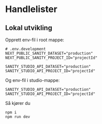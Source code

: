 # Handlelister

## Lokal utvikling
Opprett env-fil i root mappe: 

```
# .env.development
NEXT_PUBLIC_SANITY_DATASET="production"
NEXT_PUBLIC_SANITY_PROJECT_ID="projectId"

SANITY_STUDIO_API_DATASET="production"
SANITY_STUDIO_API_PROJECT_ID="projectId"
```

Og env-fil i studio-mappe:
```
SANITY_STUDIO_API_DATASET="production"
SANITY_STUDIO_API_PROJECT_ID="projectId"
```
Så kjører du
```
npm i
npm run dev
```